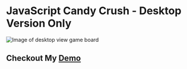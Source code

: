 # JavaScript Candy Crush - Desktop Version Only
<image src="images/JS_Candy_Crush.png" alt="Image of desktop view game board"/>

## Checkout My [Demo](https://vronney.github.io/JS-Candy-Crush/)